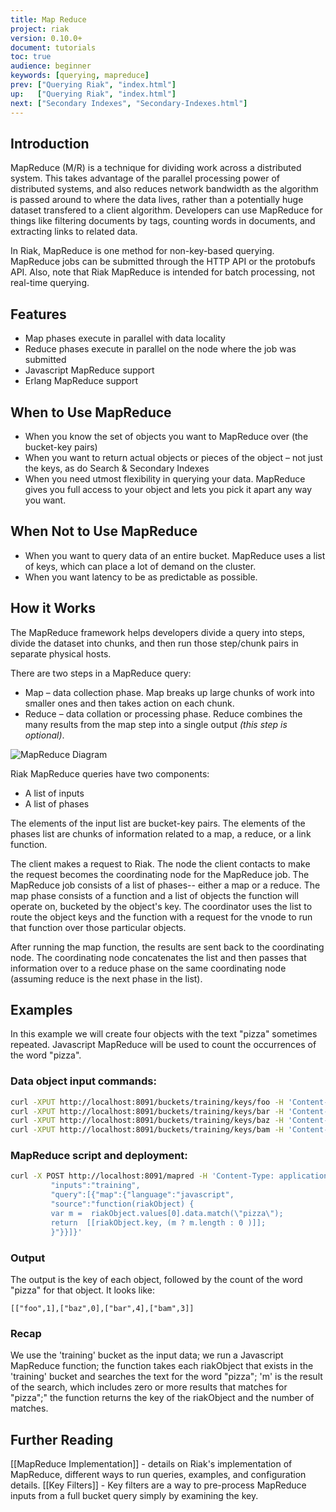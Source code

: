 ```yaml
---
title: Map Reduce
project: riak
version: 0.10.0+
document: tutorials
toc: true
audience: beginner
keywords: [querying, mapreduce]
prev: ["Querying Riak", "index.html"]
up:   ["Querying Riak", "index.html"]
next: ["Secondary Indexes", "Secondary-Indexes.html"]
---
```


## Introduction

MapReduce (M/R) is a technique for dividing work across a distributed system. This takes advantage of the parallel processing power of distributed systems, and also reduces network bandwidth as the algorithm is passed around to where the data lives, rather than a potentially huge dataset transfered to a client algorithm. Developers can use MapReduce for things like filtering documents by tags, counting words in documents, and extracting links to related data.

In Riak, MapReduce is one method for non-key-based querying. MapReduce jobs can be submitted through the HTTP API or the protobufs API. Also, note that Riak MapReduce is intended for batch processing, not real-time querying.

## Features  

* Map phases execute in parallel with data locality   
* Reduce phases execute in parallel on the node where the job was submitted 
* Javascript MapReduce support 
* Erlang MapReduce support   

## When to Use MapReduce 

* When you know the set of objects you want to MapReduce over (the bucket-key pairs) 
* When you want to return actual objects or pieces of the object – not just the keys, as do Search & Secondary Indexes 
* When you need utmost flexibility in querying your data. MapReduce gives you full access to your object and lets you pick it apart any way you want.

## When Not to Use MapReduce  

* When you want to query data of an entire bucket. MapReduce uses a list of keys, which can place a lot of demand on the cluster.  
* When you want latency to be as predictable as possible. 

## How it Works   

The MapReduce framework helps developers divide a query into steps, divide the dataset into chunks, and then run those step/chunk pairs in separate physical hosts.

There are two steps in a MapReduce query:

* Map – data collection phase. Map breaks up large chunks of work into smaller ones and then takes action on each chunk.   
* Reduce – data collation or processing phase. Reduce combines the many results from the map step into a single output _(this step is optional)_.

![MapReduce Diagram](/images/MapReduce-diagram.png)

Riak MapReduce queries have two components: 

* A list of inputs
* A list of phases

The elements of the input list are bucket-key pairs. The elements of the phases list are chunks of information related to a map, a reduce, or a link function.

The client makes a request to Riak. The node the client contacts to make the request becomes the coordinating node for the MapReduce job. The MapReduce job consists of a list of phases-- either a map or a reduce. The map phase consists of a function and a list of objects the function will operate on, bucketed by the object's key. The coordinator uses the list to route the object keys and the function with a request for the vnode to run that function over those particular objects.

After running the map function, the results are sent back to the coordinating node. The coordinating node concatenates the list and then passes that information over to a reduce phase on the same coordinating node (assuming reduce is the next phase in the list).

## Examples   

In this example we will create four objects with the text "pizza" sometimes repeated. Javascript MapReduce will be used to count the occurrences of the word "pizza".  

### Data object input commands:  

```bash
curl -XPUT http://localhost:8091/buckets/training/keys/foo -H 'Content-Type: text/plain' -d 'pizza data goes here'  
curl -XPUT http://localhost:8091/buckets/training/keys/bar -H 'Content-Type: text/plain' -d 'pizza pizza pizza pizza'  
curl -XPUT http://localhost:8091/buckets/training/keys/baz -H 'Content-Type: text/plain' -d 'nothing to see here'  
curl -XPUT http://localhost:8091/buckets/training/keys/bam -H 'Content-Type: text/plain' -d 'pizza pizza pizza'   
```

### MapReduce script and deployment:   

```bash
curl -X POST http://localhost:8091/mapred -H 'Content-Type: application/json' -d '{
	     "inputs":"training",
	     "query":[{"map":{"language":"javascript",
	     "source":"function(riakObject) {   
		 var m =  riakObject.values[0].data.match(\"pizza\");
         return  [[riakObject.key, (m ? m.length : 0 )]];
 		 }"}}]}'
```

### Output 

The output is the key of each  object, followed by the count of the word  "pizza" for that object.  It looks like:  

```text
[["foo",1],["baz",0],["bar",4],["bam",3]]   
```

### Recap   

We use the 'training' bucket as the input data; we run a Javascript MapReduce function; the function takes each riakObject that exists in the 'training' bucket and searches the text for the  word  "pizza"; 'm' is the result of the  search, which includes zero or more results that matches for "pizza";" the function returns the key of the riakObject and the number of matches.

## Further Reading

[[MapReduce Implementation]] - details on Riak's implementation of MapReduce, different ways to run queries, examples, and configuration details.
[[Key Filters]] - Key filters are a way to pre-process MapReduce inputs from a full bucket query simply by examining the key. 
